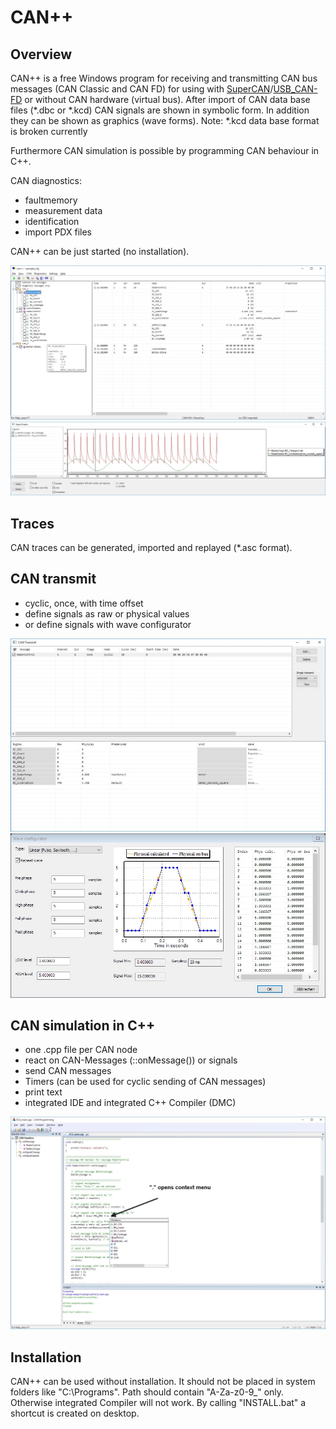 # CAN++

## Overview
CAN++ is a free Windows program for receiving and transmitting CAN bus messages (CAN Classic and CAN FD) for using with [SuperCAN](https://github.com/jgressmann/supercan)/[USB_CAN-FD](https://github.com/RudolphRiedel/USB_CAN-FD) or without CAN hardware (virtual bus). After import of CAN data base files (*.dbc or *.kcd) CAN signals are shown in symbolic form. In addition they can be shown as graphics (wave forms).
Note: *.kcd data base format is broken currently

Furthermore CAN simulation is possible by programming CAN behaviour in C++. 

CAN diagnostics:
- faultmemory
- measurement data
- identification
- import PDX files

CAN++ can be just started (no installation).

![Main screen](doc/screens/main2.jpg)
![Main screen](doc/screens/graph.jpg)

## Traces
CAN traces can be generated, imported and replayed (*.asc format).

## CAN transmit

- cyclic, once, with time offset
- define signals as raw or physical values
- or define signals with wave configurator

![Main screen](doc/screens/tx.jpg)
![Main screen](doc/screens/wave.jpg)

## CAN simulation in C++

- one .cpp file per CAN node
- react on CAN-Messages (::onMessage()) or signals
- send CAN messages
- Timers (can be used for cyclic sending of CAN messages)
- print text
- integrated IDE and integrated C++ Compiler (DMC)

![Main screen](doc/screens/canpr_context_with_build.jpg)

## Installation

CAN++ can be used without installation. It should not be placed in system folders like "C:\Programs". Path should contain "A-Za-z0-9_" only. Otherwise integrated Compiler will not work. By calling "INSTALL.bat" a shortcut is created on desktop.